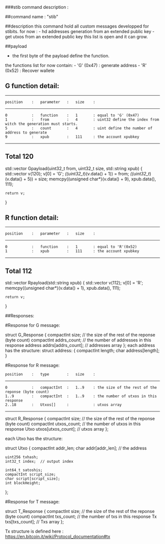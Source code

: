 ###stib command description :

##command name : "stib"

##description
 this command hold all custom messages developped for stibits.
 for now : 
    - hd addresses generation from an extended public key
    - get utxos from an extended public key
 this list is open and it can grow.


##payload

  - the first byte of the payload define the function.

  the functions list for now contain:
    - 'G' (0x47) : generate address
    - 'R' (0x52) : Recover wallete

## G function detail:
_____________________________________________________________
    position    :   parameter   :   size    :
-------------------------------------------------------------
    0           :   function    :   1       : equal to 'G' (0x47)
    1           :   from        :   4       : uint32 define the index from witch the generation must starts.
    5           :   count       :   4       : uint define the number of address to generate
    9           :   xpub        :   111     : the account xpubkey
-------------------------------------------------------------
 Total                              120
-------------------------------------------------------------


std::vector<unsigned char> Gpayload(uint32_t from, uint32_t size, std::string xpub) {
    std::vector<unsigned char> v(120);
    v[0] = 'G';
    *((uint32_t*)(v.data() + 1)) = from;
    *((uint32_t*)(v.data() + 5)) = size;
    memcpy((unsigned char*)(v.data() + 9), xpub.data(), 111);
    
    return v;
}

## R function detail:
_____________________________________________________________
    position    :   parameter   :   size    :
-------------------------------------------------------------
    0           :   function    :   1       : equal to 'R'(0x52)
    1           :   xpub        :   111     : the account xpubkey
-------------------------------------------------------------
 Total                              112
-------------------------------------------------------------

std::vector<unsigned char> Rpayload(std::string xpub) {
    std::vector<unsigned char> v(112);
    v[0] = 'R';
    memcpy((unsigned char*)(v.data() + 1), xpub.data(), 111);
    
    return v;
}

##Responses:

#Response for G message:

struct G_Response
{
   compactInt size;                // 	the size of the rest of the reponse (byte count)
   compactInt addrs_count;         //   the number of addresses in this response
   address    addrs[addrs_count];  //   addresses array 
};
each address has the structure:
struct address:
{
   compactInt length;
   char       address[length];
}

#Response for R message:

    position    :   type        :   size    :
-------------------------------------------------------------
    0           :   compactInt  :   1..9    : the size of the rest of the reponse (byte count)
    1..9        :   compactInt  :   1..9    : the number of utxos in this response
    2..18       :   Utxos[]     :           : utxos array 
-------------------------------------------------------------- 

struct R_Response
{
   compactInt size;                // 	the size of the rest of the reponse (byte count)
   compactInt utxos_count;         //   the number of utxos in this response
   Utxo    utxos[utxos_count];  //   utxos array 
};

each Utxo has the structure:

struct Utxo
{
    compactInt addr_len;
    char addr[addr_len];  // the address

    uint256 txhash;
    int32_t index;  // output index

    int64_t satoshis;
    compactInt script_size;
    char script[script_size]; 
    int blockHeight;
};


#Response for T message:

struct T_Response
{
   compactInt size;               // 	the size of the rest of the reponse (byte count)
   compactInt txs_count;          //   the number of txs in this response
   Tx    txs[txs_count];          //   Txs array 
};

Tx structure is defined here :
  https://en.bitcoin.it/wiki/Protocol_documentation#tx


